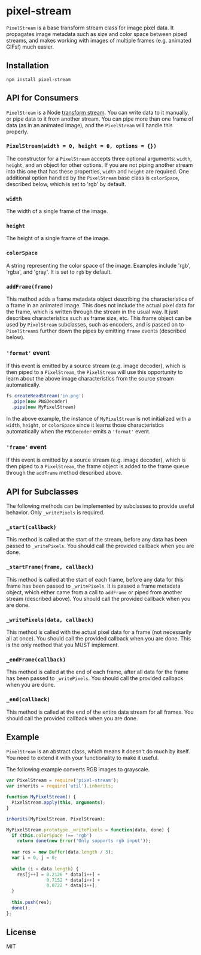 # pixel-stream

`PixelStream` is a base transform stream class for image pixel data.
It propagates image metadata such as size and color space between piped streams,
and makes working with images of multiple frames (e.g. animated GIFs!) much easier.

## Installation

    npm install pixel-stream

## API for Consumers

`PixelStream` is a Node [transform stream](http://nodejs.org/api/stream.html#stream_class_stream_transform).
You can write data to it manually, or pipe data to it from another stream.  You can pipe more than one
frame of data (as in an animated image), and the `PixelStream` will handle this properly.

### `PixelStream(width = 0, height = 0, options = {})`

The constructor for a `PixelStream` accepts three optional arguments: `width`, `height`, and an 
object for other options.  If you are not piping another stream into this one that has these
properties, `width` and `height` are required.  One additional option handled by the `PixelStream`
base class is `colorSpace`, described below, which is set to 'rgb' by default.

### `width`

The width of a single frame of the image.

### `height`

The height of a single frame of the image.

### `colorSpace`

A string representing the color space of the image. Examples include 'rgb', 'rgba', and 'gray'.
It is set to `rgb` by default.

### `addFrame(frame)`

This method adds a frame metadata object describing the characteristics of a frame in an
animated image. This does not include the actual pixel data for the frame, which is written
through the stream in the usual way. It just describes characteristics such as frame size, etc.
This frame object can be used by `PixelStream` subclasses, such as encoders, and is 
passed on to `PixelStream`s further down the pipes by emitting `frame` events (described below).

### `'format'` event

If this event is emitted by a source stream (e.g. image decoder), which is then piped to a 
`PixelStream`, the `PixelStream` will use this opportunity to learn about the above image
characteristics from the source stream automatically.

```javascript
fs.createReadStream('in.png')
  .pipe(new PNGDecoder)
  .pipe(new MyPixelStream)
```

In the above example, the instance of `MyPixelStream` is not initialized with a `width`, `height`,
or `colorSpace` since it learns those characteristics automatically when the `PNGDecoder` emits
a `'format'` event.

### `'frame'` event

If this event is emitted by a source stream (e.g. image decoder), which is then piped to a 
`PixelStream`, the frame object is added to the frame queue through the `addFrame` method 
described above.

## API for Subclasses

The following methods can be implemented by subclasses to provide useful behavior. 
Only `_writePixels` is required.

### `_start(callback)`

This method is called at the start of the stream, before any data has been passed to `_writePixels`.
You should call the provided callback when you are done.

### `_startFrame(frame, callback)`

This method is called at the start of each frame, before any data for this frame has been passed to
`_writePixels`. It is passed a frame metadata object, which either came from a call to `addFrame` or
piped from another stream (described above).  You should call the provided callback when you are done.

### `_writePixels(data, callback)`

This method is called with the actual pixel data for a frame (not necessarily all at once).
You should call the provided callback when you are done. This is the only method that you MUST implement.

### `_endFrame(callback)`

This method is called at the end of each frame, after all data for the frame has been passed to `_writePixels`.
You should call the provided callback when you are done.

### `_end(callback)`

This method is called at the end of the entire data stream for all frames.
You should call the provided callback when you are done.

## Example

`PixelStream` is an abstract class, which means it doesn't do much by itself. You need to extend it
with your functionality to make it useful.

The following example converts RGB images to grayscale.

```javascript
var PixelStream = require('pixel-stream');
var inherits = require('util').inherits;

function MyPixelStream() {
  PixelStream.apply(this, arguments);
}

inherits(MyPixelStream, PixelStream);

MyPixelStream.prototype._writePixels = function(data, done) {
  if (this.colorSpace !== 'rgb')
    return done(new Error('Only supports rgb input'));
  
  var res = new Buffer(data.length / 3);
  var i = 0, j = 0;
  
  while (i < data.length) {
    res[j++] = 0.2126 * data[i++] + 
               0.7152 * data[i++] + 
               0.0722 * data[i++];
  }
  
  this.push(res);
  done();
};
```

## License

MIT

